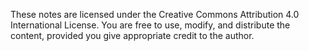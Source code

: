 

These notes are licensed under the Creative Commons Attribution 4.0 International License. You are free to use, modify, and distribute the content, provided you give appropriate credit to the author.
